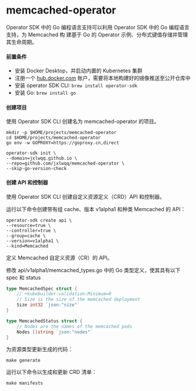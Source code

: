 # memcached-operator

Operator SDK 中的 Go 编程语言支持可以利用 Operator SDK 中的 Go 编程语言支持，为 Memcached 构
建基于 Go 的 Operator 示例、分布式键值存储并管理其生命周期。

#### 前置条件

* 安装 Docker Desktop，并启动内置的 Kubernetes 集群
* 注册一个 [hub.docker.com](https://hub.docker.com/) 账户，需要将本地构建好的镜像推送至公开仓库中
* 安装 operator SDK CLI: `brew install operator-sdk`
* 安装 Go: `brew install go`

#### 创建项目

使用 Operator SDK CLI 创建名为 memcached-operator 的项目。
```shell
mkdir -p $HOME/projects/memcached-operator
cd $HOME/projects/memcached-operator
go env -w GOPROXY=https://goproxy.cn,direct

operator-sdk init \
--domain=jxlwqq.github.io \
--repo=github.com/jxlwqq/memcached-operator \
--skip-go-version-check
```

#### 创建 API 和控制器

使用 Operator SDK CLI 创建自定义资源定义（CRD）API 和控制器。

运行以下命令创建带有组 cache、版本 v1alpha1 和种类 Memcached 的 API：

```shell
operator-sdk create api \
--resource=true \
--controller=true \
--group=cache \
--version=v1alpha1 \
--kind=Memcached
```

定义 Memcached 自定义资源（CR）的 API。

修改 api/v1alpha1/memcached_types.go 中的 Go 类型定义，使其具有以下 spec 和 status

```go
type MemcachedSpec struct {
	// +kubebuilder:validation:Minimum=0
	// Size is the size of the memcached deployment
	Size int32 `json:"size"`
}

type MemcachedStatus struct {
    // Nodes are the names of the memcached pods
	Nodes []string `json:"nodes"`
}
```

为资源类型更新生成的代码：
```shell
make generate
```

运行以下命令以生成和更新 CRD 清单：
```shell
make manifests
```
